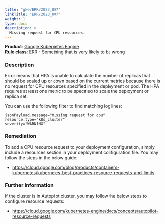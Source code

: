 ```yaml
---
title: "gke/ERR/2023_007"
linkTitle: "ERR/2023_007"
weight: 1
type: docs
description: >
  Missing request for CPU resources.
---
```

**Product**: [Google Kubernetes Engine](https://cloud.google.com/kubernetes-engine)\
**Rule class**: ERR - Something that is very likely to be wrong
### Description
Error means that HPA is unable to calculate the number of replicas that should
be scaled up or down based on the current metrics because there is no request for
CPU resources specified in the deployment or pod. The HPA requires at least one
metric to be specified to scale the deployment or replica set.

You can use the following filter to find matching log lines:
```
jsonPayload.message="missing request for cpu"
resource.type="k8s_cluster"
severity="WARNING"
```
### Remediation
To add a CPU resource request to your deployment configuration, simply include a
resources section in your deployment configuration file. You may follow the
steps in the below guide:
- https://cloud.google.com/blog/products/containers-kubernetes/kubernetes-best-practices-resource-requests-and-limits
### Further information
If the cluster is in Autopilot cluster, you may follow the below steps to
configure resource requests:
- https://cloud.google.com/kubernetes-engine/docs/concepts/autopilot-resource-requests
